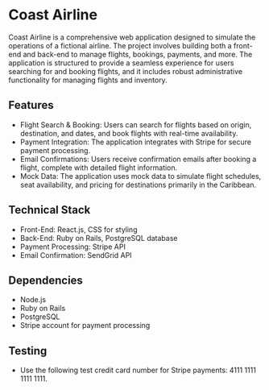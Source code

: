 # Coast Airline

Coast Airline is a comprehensive web application designed to simulate the operations of a fictional airline. The project involves building both a front-end and back-end to manage flights, bookings, payments, and more. The application is structured to provide a seamless experience for users searching for and booking flights, and it includes robust administrative functionality for managing flights and inventory.

## Features
- Flight Search & Booking: Users can search for flights based on origin, destination, and dates, and book flights with real-time availability.
- Payment Integration: The application integrates with Stripe for secure payment processing.
- Email Confirmations: Users receive confirmation emails after booking a flight, complete with detailed flight information.
- Mock Data: The application uses mock data to simulate flight schedules, seat availability, and pricing for destinations primarily in the Caribbean.

## Technical Stack
- Front-End: React.js, CSS for styling
- Back-End: Ruby on Rails, PostgreSQL database
- Payment Processing: Stripe API
- Email Confirmation: SendGrid API

## Dependencies
- Node.js
- Ruby on Rails
- PostgreSQL
- Stripe account for payment processing

## Testing
- Use the following test credit card number for Stripe payments: 4111 1111 1111 1111.